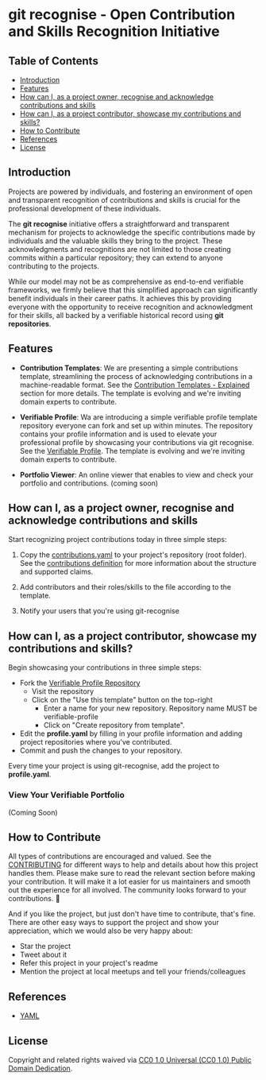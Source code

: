 # git recognise - Open Contribution and Skills Recognition Initiative <!-- omit in toc -->

## Table of Contents <!-- omit in toc -->

- [Introduction](#introduction)
- [Features](#features)
- [How can I, as a project owner, recognise and acknowledge contributions and skills](#how-can-i-as-a-project-owner-recognise-and-acknowledge-contributions-and-skills)
- [How can I, as a project contributor, showcase my contributions and skills?](#how-can-i-as-a-project-contributor-showcase-my-contributions-and-skills)
- [How to Contribute](#how-to-contribute)
- [References](#references)
- [License](#license)

## Introduction

Projects are powered by individuals, and fostering an environment of open and transparent recognition of contributions and skills is crucial for the professional development of these individuals.

The **git recognise** initiative offers a straightforward and transparent mechanism for projects to acknowledge the specific contributions made by individuals and the valuable skills they bring to the project. These acknowledgments and recognitions are not limited to those creating commits within a particular repository; they can extend to anyone contributing to the projects.

While our model may not be as comprehensive as end-to-end verifiable frameworks, we firmly believe that this simplified approach can significantly benefit individuals in their career paths. It achieves this by providing everyone with the opportunity to receive recognition and acknowledgment for their skills, all backed by a verifiable historical record using **git repositories**.

## Features

- **Contribution Templates**: We are presenting a simple contributions template, streamlining the process of acknowledging contributions in a machine-readable format. See the [Contribution Templates - Explained](#contributions-template-explained) section for more details. The template is evolving and we're inviting domain experts to contribute.

- **Verifiable Profile**: Wa are introducing a simple verifiable profile template repository everyone can fork and set up within minutes. The repository contains your profile information and is used to elevate your professional profile by showcasing your contributions via git recognise. See the [Verifiable Profile](https://github.com/alenhorvat/verifiable-profile-template). The template is evolving and we're inviting domain experts to contribute.

- **Portfolio Viewer**: An online viewer that enables to view and check your portfolio and contributions. (coming soon)

## How can I, as a project owner, recognise and acknowledge contributions and skills

Start recognizing project contributions today in three simple steps:

1. Copy the [contributions.yaml](contributions.yaml) to your project's repository (root folder). See the [contributions definition](schemas/contributions/README.md) for more information about the structure and supported claims.

2. Add contributors and their roles/skills to the file according to the template.

3. Notify your users that you're using git-recognise

## How can I, as a project contributor, showcase my contributions and skills?

Begin showcasing your contributions in three simple steps:

- Fork the [Verifiable Profile Repository](https://github.com/alenhorvat/verifiable-profile-template)
  - Visit the repository
  - Click on the "Use this template" button on the top-right
    - Enter a name for your new repository. Repository name MUST be verifiable-profile
    - Click on "Create repository from template".
- Edit the **profile.yaml** by filling in your profile information and adding project repositories where you've contributed.
- Commit and push the changes to your repository.

Every time your project is using git-recognise, add the project to **profile.yaml**.

### View Your Verifiable Portfolio

(Coming Soon)

## How to Contribute

All types of contributions are encouraged and valued. See the [CONTRIBUTING](CONTRIBUTING.md) for different ways to help and details about how this project handles them. Please make sure to read the relevant section before making your contribution. It will make it a lot easier for us maintainers and smooth out the experience for all involved. The community looks forward to your contributions. 🎉

And if you like the project, but just don't have time to contribute, that's fine. There are other easy ways to support the project and show your appreciation, which we would also be very happy about:

- Star the project
- Tweet about it
- Refer this project in your project's readme
- Mention the project at local meetups and tell your friends/colleagues

## References

- [YAML](https://yaml.org/)

## License

Copyright and related rights waived via [CC0 1.0 Universal (CC0 1.0) Public Domain Dedication](https://creativecommons.org/publicdomain/zero/1.0/).
